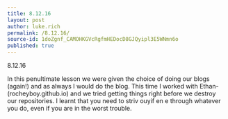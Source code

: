 ```yaml
---
title: 8.12.16
layout: post
author: luke.rich
permalink: /8.12.16/
source-id: 1doZgnf_CAMOHKGVcRgfmHEDocD8GJQyipl3E5WNmn6o
published: true
---
```

8.12.16

In this penultimate lesson we were given the choice of doing our blogs (again!) and as always I would do the blog. This time I worked with Ethan-(rocheyboy.github.io) and we tried getting things right before we destroy our repositories. I learnt that you need to striv ouyif en e through whatever you do, even if you are in the worst trouble.

